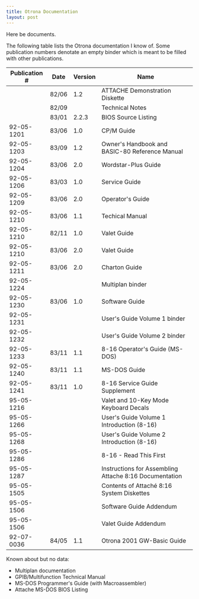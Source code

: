 ```yaml
---
title: Otrona Documentation
layout: post
---
```


Here be documents.

The following table lists the Otrona documentation I know of. Some publication numbers denotate an empty binder which is meant to be filled with other publications.

<div class="table-wrapper" markdown="block">

| Publication # | Date  | Version | Name                                           |
| ------------- | ----- | ------- | ---------------------------------------------- |
|               | 82/06 | 1.2     | ATTACHE Demonstration Diskette                 |
|               | 82/09 |         | Technical Notes                                |
|               | 83/01 | 2.2.3   | BIOS Source Listing                            |
| 92-05-1201    | 83/06 | 1.0     | CP/M Guide                                     |
| 92-05-1203    | 83/09 | 1.2     | Owner's Handbook and BASIC-80 Reference Manual |
| 92-05-1204    | 83/06 | 2.0     | Wordstar-Plus Guide                            |
| 92-05-1206    | 83/03 | 1.0     | Service Guide                                  |
| 92-05-1209    | 83/06 | 2.0     | Operator's Guide                               |
| 92-05-1210    | 83/06 | 1.1     | Techical Manual                                |
| 92-05-1210    | 82/11 | 1.0     | Valet Guide                                    |
| 92-05-1210    | 83/06 | 2.0     | Valet Guide                                    |
| 92-05-1211    | 83/06 | 2.0     | Charton Guide                                  |
| 92-05-1224    |       |         | Multiplan binder                               |
| 92-05-1230    | 83/06 | 1.0     | Software Guide                                 |
| 92-05-1231    |       |         | User's Guide Volume 1 binder                   |
| 92-05-1232    |       |         | User's Guide Volume 2 binder                   |
| 92-05-1233    | 83/11 | 1.1     | 8-16 Operator's Guide (MS-DOS)                 |
| 92-05-1240    | 83/11 | 1.1     | MS-DOS Guide                                   |
| 92-05-1241    | 83/11 | 1.0     | 8-16 Service Guide Supplement                  |
| 95-05-1216    |       |         | Valet and 10-Key Mode Keyboard Decals          |
| 95-05-1266    |       |         | User's Guide Volume 1 Introduction (8-16)      |
| 95-05-1268    |       |         | User's Guide Volume 2 Introduction (8-16)      |
| 95-05-1286    |       |         | 8-16 - Read This First                         |
| 95-05-1287    |       |         | Instructions for Assembling Attache 8:16 Documentation |
| 95-05-1505    |       |         | Contents of Attaché 8:16 System Diskettes      |
| 95-05-1506    |       |         | Software Guide Addendum                        |
| 95-05-1506    |       |         | Valet Guide Addendum                           |
| 92-07-0036    | 84/05 | 1.1     | Otrona 2001 GW-Basic Guide                     |

Known about but no data:
* Multiplan documentation
* GPIB/Multifunction Technical Manual
* MS-DOS Programmer's Guide (with Macroassembler)
* Attache MS-DOS BIOS Listing

</div>
